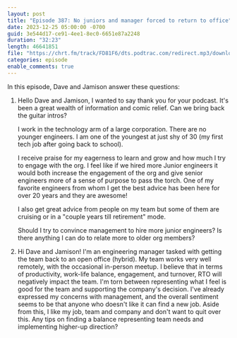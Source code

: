 ```yaml
---
layout: post
title: "Episode 387: No juniors and manager forced to return to office"
date: 2023-12-25 05:00:00 -0700
guid: 3e544d17-ce91-4ee1-8ec0-6651e87a2248
duration: "32:23"
length: 46641851
file: "https://chrt.fm/track/FD81F6/dts.podtrac.com/redirect.mp3/download.softskills.audio/sse-387.mp3"
categories: episode
enable_comments: true
---
```


In this episode, Dave and Jamison answer these questions:

1. Hello Dave and Jamison, I wanted to say thank you for your podcast. It's been a great wealth of information and comic relief. Can we bring back the guitar intros?
   
   I work in the technology arm of a large corporation. There are no younger engineers. I am one of the youngest at just shy of 30 (my first tech job after going back to school).
   
   I receive praise for my eagerness to learn and grow and how much I try to engage with the org. I feel like if we hired more Junior engineers it would both increase the engagement of the org and give senior engineers more of a sense of purpose to pass the torch. One of my favorite engineers from whom I get the best advice has been here for over 20 years and they are awesome!
   
   I also get great advice from people on my team but some of them are cruising or in a "couple years till retirement" mode.
   
   Should I try to convince management to hire more junior engineers? Is there anything I can do to relate more to older org members?

2. Hi Dave and Jamison! I'm an engineering manager tasked with getting the team back to an open office (hybrid). My team works very well remotely, with the occasional in-person meetup. I believe that in terms of productivity, work-life balance, engagement, and turnover, RTO will negatively impact the team. I'm torn between representing what I feel is good for the team and supporting the company's decision. I've already expressed my concerns with management, and the overall sentiment seems to be that anyone who doesn't like it can find a new job. Aside from this, I like my job, team and company and don't want to quit over this. Any tips on finding a balance representing team needs and implementing higher-up direction?
